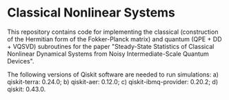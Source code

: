 # Classical Nonlinear Systems
This repository contains code for implementing the classical (construction of the Hermitian form of the Fokker-Planck matrix) and quantum (QPE + DD + VQSVD) subroutines for the paper "Steady-State Statistics of Classical Nonlinear Dynamical Systems from Noisy Intermediate-Scale Quantum Devices". 

The following versions of Qiskit software are needed to run simulations: 
a) qiskit-terra: 0.24.0;
b) qiskit-aer: 0.12.0;
c) qiskit-ibmq-provider: 0.20.2;
d) qiskit: 0.43.0. 
